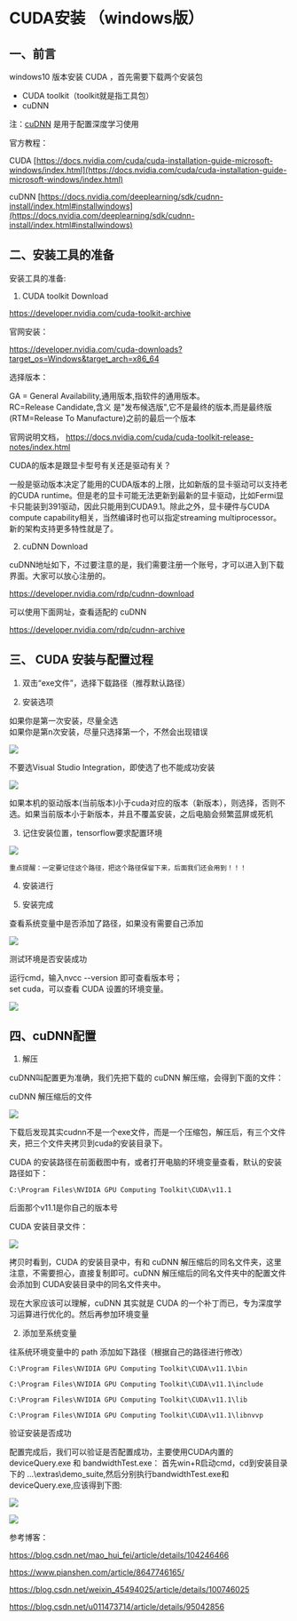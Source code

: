 # CUDA安装 （windows版）

## 一、前言

windows10 版本安装 CUDA ，首先需要下载两个安装包

* CUDA toolkit（toolkit就是指工具包）
* cuDNN

注：[cuDNN](https://so.csdn.net/so/search?q=cuDNN&spm=1001.2101.3001.7020) 是用于配置深度学习使用

官方教程：

CUDA [https://docs.nvidia.com/cuda/cuda-installation-guide-microsoft-windows/index.html](https://docs.nvidia.com/cuda/cuda-installation-guide-microsoft-windows/index.html)

cuDNN [https://docs.nvidia.com/deeplearning/sdk/cudnn-install/index.html#installwindows](https://docs.nvidia.com/deeplearning/sdk/cudnn-install/index.html#installwindows)

## 二、安装工具的准备

安装工具的准备:

1. CUDA toolkit Download

https://developer.nvidia.com/cuda-toolkit-archive

官网安装：

https://developer.nvidia.com/cuda-downloads?target_os=Windows&target_arch=x86_64

选择版本：

GA = General Availability,通用版本,指软件的通用版本。  
RC=Release Candidate,含义 是"发布候选版",它不是最终的版本,而是最终版(RTM=Release To Manufacture)之前的最后一个版本  

官网说明文档，
https://docs.nvidia.com/cuda/cuda-toolkit-release-notes/index.html

CUDA的版本是跟显卡型号有关还是驱动有关？

一般是驱动版本决定了能用的CUDA版本的上限，比如新版的显卡驱动可以支持老的CUDA runtime。但是老的显卡可能无法更新到最新的显卡驱动，比如Fermi显卡只能装到391驱动，因此只能用到CUDA9.1。除此之外，显卡硬件与CUDA compute capability相关，当然编译时也可以指定streaming multiprocessor。新的架构支持更多特性就是了。

2. cuDNN Download

cuDNN地址如下，不过要注意的是，我们需要注册一个账号，才可以进入到下载界面。大家可以放心注册的。

https://developer.nvidia.com/rdp/cudnn-download

可以使用下面网址，查看适配的 cuDNN

https://developer.nvidia.com/rdp/cudnn-archive

## 三、 CUDA 安装与配置过程

1. 双击“exe文件”，选择下载路径（推荐默认路径）

2. 安装选项

如果你是第一次安装，尽量全选  
如果你是第n次安装，尽量只选择第一个，不然会出现错误  

![](./assets/cuda-setup-options.png)

不要选Visual Studio Integration，即使选了也不能成功安装

![](./assets/cuda-setup-customer-options.png)

如果本机的驱动版本(当前版本)小于cuda对应的版本（新版本），则选择，否则不选。如果当前版本小于新版本，并且不覆盖安装，之后电脑会频繁蓝屏或死机

3. 记住安装位置，tensorflow要求配置环境

![](./assets/cuda-setup-path.png)

```
重点提醒：一定要记住这个路径，把这个路径保留下来，后面我们还会用到！！！
```

4. 安装进行

5. 安装完成

查看系统变量中是否添加了路径，如果没有需要自己添加

![](./assets/cuda-sys-env-path.png)

测试环境是否安装成功

运行cmd，输入nvcc --version 即可查看版本号；  
set cuda，可以查看 CUDA 设置的环境变量。  

![](./assets/cuda-nvcc.png)

## 四、cuDNN配置

1. 解压

cuDNN叫配置更为准确，我们先把下载的 cuDNN 解压缩，会得到下面的文件：

cuDNN 解压缩后的文件

![](./assets/cuDNN-files.png)

下载后发现其实cudnn不是一个exe文件，而是一个压缩包，解压后，有三个文件夹，把三个文件夹拷贝到cuda的安装目录下。

CUDA 的安装路径在前面截图中有，或者打开电脑的环境变量查看，默认的安装路径如下：

```
C:\Program Files\NVIDIA GPU Computing Toolkit\CUDA\v11.1
```
后面那个v11.1是你自己的版本号

CUDA 安装目录文件：

![](./assets/cuda-path.png)

拷贝时看到，CUDA 的安装目录中，有和 cuDNN 解压缩后的同名文件夹，这里注意，不需要担心，直接复制即可。cuDNN 解压缩后的同名文件夹中的配置文件会添加到 CUDA安装目录中的同名文件夹中。

现在大家应该可以理解，cuDNN 其实就是 CUDA 的一个补丁而已，专为深度学习运算进行优化的。然后再参加环境变量

2. 添加至系统变量

往系统环境变量中的 path 添加如下路径（根据自己的路径进行修改）

```
C:\Program Files\NVIDIA GPU Computing Toolkit\CUDA\v11.1\bin

C:\Program Files\NVIDIA GPU Computing Toolkit\CUDA\v11.1\include

C:\Program Files\NVIDIA GPU Computing Toolkit\CUDA\v11.1\lib

C:\Program Files\NVIDIA GPU Computing Toolkit\CUDA\v11.1\libnvvp
```

验证安装是否成功

配置完成后，我们可以验证是否配置成功，主要使用CUDA内置的deviceQuery.exe 和 bandwidthTest.exe：
首先win+R启动cmd，cd到安装目录下的 …\extras\demo_suite,然后分别执行bandwidthTest.exe和deviceQuery.exe,应该得到下图:

![](./assets/cuDNN-check-1.png)

![](./assets/cuDNN-check-2.png)

参考博客：

https://blog.csdn.net/mao_hui_fei/article/details/104246466

https://www.pianshen.com/article/8647746165/

https://blog.csdn.net/weixin_45494025/article/details/100746025

https://blog.csdn.net/u011473714/article/details/95042856
